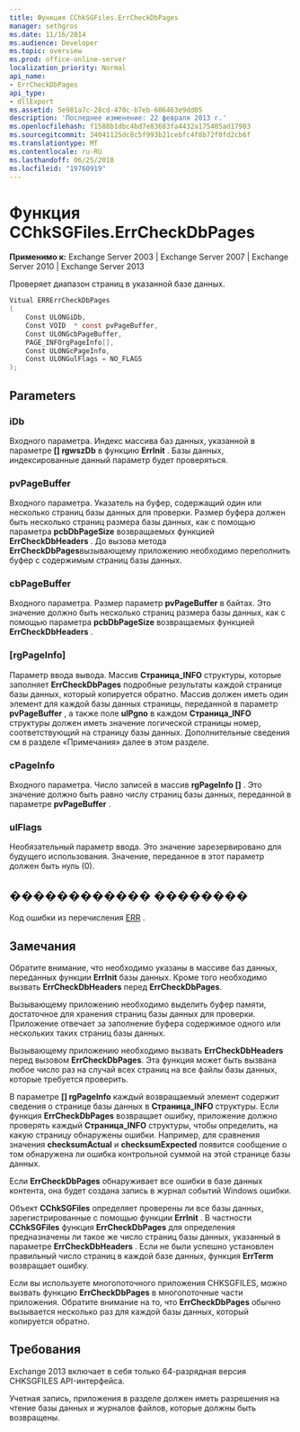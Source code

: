 ```yaml
---
title: Функция CChkSGFiles.ErrCheckDbPages
manager: sethgros
ms.date: 11/16/2014
ms.audience: Developer
ms.topic: overview
ms.prod: office-online-server
localization_priority: Normal
api_name:
- ErrCheckDbPages
api_type:
- dllExport
ms.assetid: 5e981a7c-28cd-470c-b7eb-606463e9dd05
description: 'Последнее изменение: 22 февраля 2013 г.'
ms.openlocfilehash: f1588b1dbc4bd7e83683fa4432a175405ad17903
ms.sourcegitcommit: 34041125dc8c5f993b21cebfc4f8b72f0fd2cb6f
ms.translationtype: MT
ms.contentlocale: ru-RU
ms.lasthandoff: 06/25/2018
ms.locfileid: "19760919"
---
```

# <a name="cchksgfileserrcheckdbpages-function"></a>Функция CChkSGFiles.ErrCheckDbPages

**Применимо к:** Exchange Server 2003 | Exchange Server 2007 | Exchange Server 2010 | Exchange Server 2013
  
Проверяет диапазон страниц в указанной базе данных. 
  
```cs
Vitual ERRErrCheckDbPages  
(
    Const ULONGiDb,
    Const VOID  * const pvPageBuffer,
    Const ULONGcbPageBuffer,
    PAGE_INFOrgPageInfo[],
    Const ULONGcPageInfo,
    Const ULONGulFlags = NO_FLAGS
);

```

## <a name="parameters"></a>Parameters

### <a name="idb"></a>iDb
  
Входного параметра. Индекс массива баз данных, указанной в параметре **[] rgwszDb** в функцию **ErrInit** . Базы данных, индексированные данный параметр будет проверяться. 
    
### <a name="pvpagebuffer"></a>pvPageBuffer 
  
Входного параметра. Указатель на буфер, содержащий один или несколько страниц базы данных для проверки. Размер буфера должен быть несколько страниц размера базы данных, как с помощью параметра **pcbDbPageSize** возвращаемых функцией **ErrCheckDbHeaders** . До вызова метода **ErrCheckDbPages**вызывающему приложению необходимо переполнить буфер с содержимым страниц базы данных.
    
### <a name="cbpagebuffer"></a>cbPageBuffer
  
Входного параметра. Размер параметр **pvPageBuffer** в байтах. Это значение должно быть несколько страниц размера базы данных, как с помощью параметра **pcbDbPageSize** возвращаемых функцией **ErrCheckDbHeaders** . 
    
### <a name="rgpageinfo"></a>[rgPageInfo] 
  
Параметр ввода вывода. Массив **Страница\_INFO** структуры, которые заполняет **ErrCheckDbPages** подробные результаты каждой странице базы данных, который копируется обратно. Массив должен иметь один элемент для каждой базы данных страницы, переданной в параметр **pvPageBuffer** , а также поле **ulPgno** в каждом **Страница\_INFO** структуры должен иметь значение логической страницы номер, соответствующий на страницу базы данных. Дополнительные сведения см в разделе «Примечания» далее в этом разделе. 
    
### <a name="cpageinfo"></a>cPageInfo
  
Входного параметра. Число записей в массив **rgPageInfo []** . Это значение должно быть равно числу страниц базы данных, переданной в параметре **pvPageBuffer** . 
    
### <a name="ulflags"></a>ulFlags 
  
Необязательный параметр ввода. Это значение зарезервировано для будущего использования. Значение, переданное в этот параметр должен быть нуль (0).
    
## <a name="return-value"></a>������������ ��������

Код ошибки из перечисления [ERR](cchksgfiles-err-enumeration.md) . 
  
## <a name="remarks"></a>Замечания

Обратите внимание, что необходимо указаны в массиве баз данных, переданных функции **ErrInit** базы данных. Кроме того необходимо вызвать **ErrCheckDbHeaders** перед **ErrCheckDbPages**.
  
Вызывающему приложению необходимо выделить буфер памяти, достаточное для хранения страниц базы данных для проверки. Приложение отвечает за заполнение буфера содержимое одного или нескольких таких страниц базы данных. 
  
Вызывающему приложению необходимо вызвать **ErrCheckDbHeaders** перед вызовом **ErrCheckDbPages**. Эта функция может быть вызвана любое число раз на случай всех страниц на все файлы базы данных, которые требуется проверить.
  
В параметре **[] rgPageInfo** каждый возвращаемый элемент содержит сведения о странице базы данных в **Страница\_INFO** структуры. Если функция **ErrCheckDbPages** возвращает ошибку, приложение должно проверять каждый **Страница\_INFO** структуры, чтобы определить, на какую страницу обнаружены ошибки. Например, для сравнения значения **checksumActual** и **checksumExpected** появится сообщение о том обнаружена ли ошибка контрольной суммой на этой странице базы данных. 
  
Если **ErrCheckDbPages** обнаруживает все ошибки в базе данных контента, она будет создана запись в журнал событий Windows ошибки. 
  
Объект **CChkSGFiles** определяет проверены ли все базы данных, зарегистрированные с помощью функции **ErrInit** . В частности **CChkSGFiles** функция **ErrCheckDbPages** для определения предназначены ли такое же число страниц базы данных, указанный в параметре **ErrCheckDbHeaders** . Если не были успешно установлен правильный число страниц в каждой базе данных, функция **ErrTerm** возвращает ошибку. 
  
Если вы используете многопоточного приложения CHKSGFILES, можно вызвать функцию **ErrCheckDbPages** в многопоточные части приложения. Обратите внимание на то, что **ErrCheckDbPages** обычно вызывается несколько раз для каждой базы данных, который копируется обратно. 
  
## <a name="requirements"></a>Требования

Exchange 2013 включает в себя только 64-разрядная версия CHKSGFILES API-интерфейса.
  
Учетная запись, приложения в разделе должен иметь разрешения на чтение базы данных и журналов файлов, которые должны быть возвращены.
  

